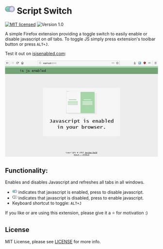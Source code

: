 # <img src="https://raw.githubusercontent.com/JordanMajd/script_switch/master/icons/on.png" width="32" height="32" alt="green switch on"> Script Switch
[![MIT licensed](https://img.shields.io/badge/license-MIT-blue.svg)](/LICENSE) ![Version 1.0](https://img.shields.io/badge/Version-1.0-green.svg)

A simple Firefox extension providing a toggle switch to easily enable or disable javascript on _all_ tabs. To toggle JS simply press extension's toolbar button or press `ALT+J`.

Test it out on [isjsenabled.com](http://isjsenabled.com):

![Gif of user disabling and enabling javascript](/script_switch.gif)

## Functionality:

Enables and disables Javascript and refreshes all tabs in all windows. 

- <img src="https://raw.githubusercontent.com/JordanMajd/script_switch/master/icons/on.png" width="16" height="16" alt="green switch on"> indicates that javascript is enabled, press to disable javascript.
- <img src="https://raw.githubusercontent.com/JordanMajd/script_switch/master/icons/off.png" width="16" height="16" alt="grey switch of"> indicates that javascript is disabled, press to enable javascript.
- Keyboard shortcut to toggle: `ALT+J`

If you like or are using this extension, please give it a :star: for motivation :)

## License

MIT License, please see [LICENSE](/LICENSE) for more info.
